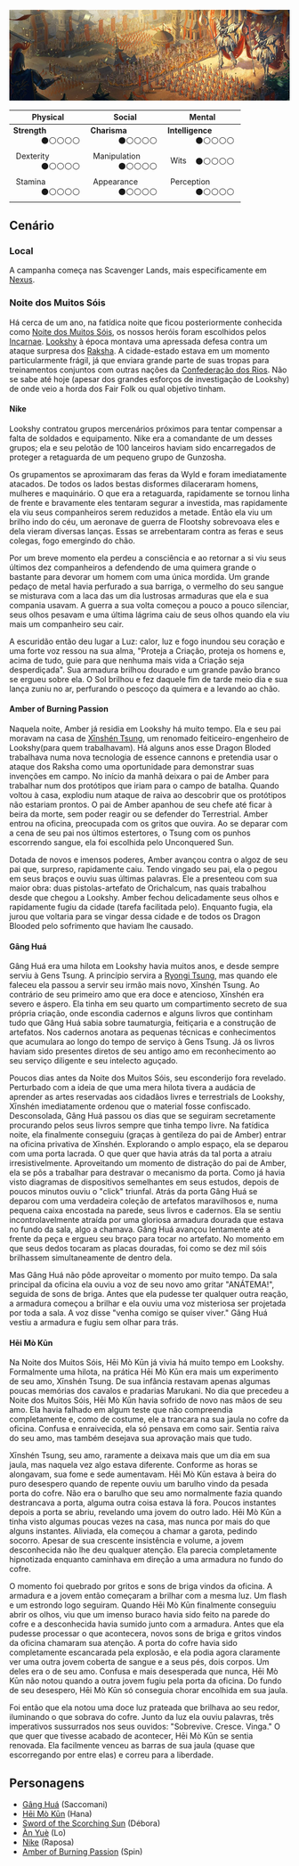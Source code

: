 ![Exalted](./assets/exalted_cover.png)


<style type="text/css">
    .attribute-class-title {font-weight: bold; width: 13vw; }
    .attribute-name {width: min-content; padding-left: 0.5vw;}
    .dot-score {float: right; padding-right: 0.5vw;}
    .separator {align-self: start; width: 5px;}
    .filler {width: auto;}
</style>

<table>
<thead>
  <tr>
    <th class="attribute-class-title">Physical</th>
    <th class="attribute-class-title">Social<br></th>
    <th class="attribute-class-title">Mental</th>
  </tr>
</thead>
<tbody>
  <tr>
    <td class=""><span style="font-weight: bold; width: 13vw;">Strength</span><span style="float: right; padding-right: 0.5vw;">⚫⚪⚪⚪⚪</span></td>
    <td class=""><span style="font-weight: bold; width: 13vw;">Charisma</span><span style="float: right; padding-right: 0.5vw;">⚫⚪⚪⚪⚪</span></td>
    <td class=""><span style="font-weight: bold; width: 13vw;">Intelligence</span><span style="float: right; padding-right: 0.5vw;">⚫⚪⚪⚪⚪</span></td>
  </tr>
  <tr>
    <td class=""><span class="attribute-name">Dexterity</span><span class="dot-score">⚫⚪⚪⚪⚪</span></td>
    <td class=""><span class="attribute-name">Manipulation</span><span class="dot-score">⚫⚪⚪⚪⚪</span></td>
    <td class=""><span class="attribute-name">Wits</span><span class="dot-score">⚫⚪⚪⚪⚪</span></td>
  </tr>
  <tr>
    <td class=""><span class="attribute-name">Stamina</span><span class="dot-score">⚫⚪⚪⚪⚪</span></td>
    <td class=""><span class="attribute-name">Appearance</span><span class="dot-score">⚫⚪⚪⚪⚪</span></td>
    <td class=""><span class="attribute-name">Perception</span><span class="dot-score">⚫⚪⚪⚪⚪</span></td>
  </tr>
</tbody>
</table>

## Cenário

### Local
A campanha começa nas Scavenger Lands, mais especificamente em [Nexus](./docs/locations/nexus.md).

### Noite dos Muitos Sóis
Há cerca de um ano, na fatídica noite que ficou posteriormente conhecida como [Noite dos Muitos Sóis](./docs/other/night_of_many_suns.md), os nossos heróis foram escolhidos pelos [Incarnae](). [Lookshy]() à época montava uma apressada defesa contra um ataque surpresa dos [Raksha](). A cidade-estado estava em um momento particularmente frágil, já que enviara grande parte de suas tropas para treinamentos conjuntos com outras nações da [Confederação dos Rios](). Não se sabe até hoje (apesar dos grandes esforços de investigação de Lookshy) de onde veio a horda dos Fair Folk ou qual objetivo tinham.

#### Nike
Lookshy contratou grupos mercenários próximos para tentar compensar a falta de soldados e equipamento. Nike era a comandante de um desses grupos; ela e seu pelotão de 100 lanceiros haviam sido encarregados de proteger a retaguarda de um pequeno grupo de Gunzosha.

Os grupamentos se aproximaram das feras da Wyld e foram imediatamente atacados. De todos os lados bestas disformes dilaceraram homens, mulheres e maquinário. O que era a retaguarda, rapidamente se tornou linha de frente e bravamente eles tentaram segurar a investida, mas rapidamente ela viu seus companheiros serem reduzidos a metade. Então ela viu um brilho indo do céu, um aeronave de guerra de Flootshy sobrevoava eles e dela vieram diversas lanças. Essas se arrebentaram contra as feras e seus colegas, fogo emergindo do chão.

Por um breve momento ela perdeu a consciência e ao retornar a si viu seus últimos dez companheiros a defendendo de uma quimera grande o bastante para devorar um homem com uma única mordida. Um grande pedaço de metal havia perfurado a sua barriga, o vermelho do seu sangue se misturava com a laca das um dia lustrosas armaduras que ela e sua compania usavam. A guerra a sua volta começou a pouco a pouco silenciar, seus olhos pesavam e uma última lágrima caiu de seus olhos quando ela viu mais um companheiro seu cair.

A escuridão então deu lugar a Luz: calor, luz e fogo inundou seu coração e uma forte voz ressou na sua alma, "Proteja a Criação, proteja os homens e, acima de tudo, guie para que nenhuma mais vida a Criação seja desperdiçada". Sua armadura brilhou dourado e um grande pavão branco se ergueu sobre ela. O Sol brilhou e fez daquele fim de tarde meio dia e sua lança zuniu no ar, perfurando o pescoço da quimera e a levando ao chão.

#### Amber of Burning Passion
Naquela noite, Amber já residia em Lookshy há muito tempo. Ela e seu pai moravam na casa de [Xīnshén Tsung](./docs/npcs/xinshen_tsung.md), um renomado feiticeiro-engenheiro de Lookshy(para quem trabalhavam). Há alguns anos esse Dragon Bloded trabalhava numa nova tecnologia de essence cannons e pretendia usar o ataque dos Raksha como uma oportunidade para demonstrar suas invenções em campo. No início da manhã deixara o pai de Amber para trabalhar num dos protótipos que iriam para o campo de batalha. Quando voltou à casa, explodiu num ataque de raiva ao descobrir que os protótipos não estariam prontos. O pai de Amber apanhou de seu chefe até ficar à beira da morte, sem poder reagir ou se defender do Terrestrial. Amber entrou na oficina, preocupada com os gritos que ouvira. Ao se deparar com a cena de seu pai nos últimos estertores, o Tsung com os punhos escorrendo sangue, ela foi escolhida pelo Unconquered Sun.

Dotada de novos e imensos poderes, Amber avançou contra o algoz de seu pai que, surpreso, rapidamente caiu. Tendo vingado seu pai, ela o pegou em seus braços e ouviu suas últimas palavras. Ele a presenteou com sua maior obra: duas pistolas-artefato de Orichalcum, nas quais trabalhou desde que chegou a Lookshy. Amber fechou delicadamente seus olhos e rapidamente fugiu da cidade (tarefa facilitada pelo). Enquanto fugia, ela jurou que voltaria para se vingar dessa cidade e de todos os Dragon Blooded pelo sofrimento que haviam lhe causado.

#### Gâng Huá
Gâng Huá era uma hilota em Lookshy havia muitos anos, e desde sempre serviu à Gens Tsung. A princípio servira a [Ryongi Tsung](./docs/npcs/ryongi_tsung.md), mas quando ele faleceu ela passou a servir seu irmão mais novo, Xīnshén Tsung. Ao contrário de seu primeiro amo que era doce e atencioso, Xīnshén era severo e áspero. Ela tinha em seu quarto um compartimento secreto de sua própria criação, onde escondia cadernos e alguns livros que continham tudo que Gâng Huá sabia sobre taumaturgia, feitiçaria e a construção de artefatos. Nos cadernos anotara as pequenas técnicas e conhecimentos que acumulara ao longo do tempo de serviço à Gens Tsung. Já os livros haviam sido presentes diretos de seu antigo amo em reconhecimento ao seu serviço diligente e seu intelecto aguçado.

Poucos dias antes da Noite dos Muitos Sóis, seu esconderijo fora revelado. Perturbado com a ideia de que uma mera hilota tivera a audácia de aprender as artes reservadas aos cidadãos livres e terrestrials de Lookshy, Xīnshén imediatamente ordenou que o material fosse confiscado. Desconsolada, Gâng Huá passou os dias que se seguiram secretamente procurando pelos seus livros sempre que tinha tempo livre. Na fatídica noite, ela finalmente conseguiu (graças à gentileza do pai de Amber) entrar na oficina privativa de Xīnshén. Explorando o amplo espaço, ela se deparou com uma porta lacrada. O que quer que havia atrás da tal porta a atraiu irresistivelmente. Aproveitando um momento de distração do pai de Amber, ela se pôs a trabalhar para destravar o mecanismo da porta. Como já havia visto diagramas de dispositivos semelhantes em seus estudos, depois de poucos minutos ouviu o "click" triunfal. Atrás da porta Gâng Huá se deparou com uma verdadeira coleção de artefatos maravilhosos e, numa pequena caixa encostada na parede, seus livros e cadernos. Ela se sentiu incontrolavelmente atraída por uma gloriosa armadura dourada que estava no fundo da sala, algo a chamava. Gâng Huá avançou lentamente até a frente da peça e ergueu seu braço para tocar no artefato. No momento em que seus dedos tocaram as placas douradas, foi como se dez mil sóis brilhassem simultaneamente de dentro dela.

Mas Gâng Huá não pôde aproveitar o momento por muito tempo. Da sala principal da oficina ela ouviu a voz de seu novo amo gritar "ANÁTEMA!", seguida de sons de briga. Antes que ela pudesse ter qualquer outra reação, a armadura começou a brilhar e ela ouviu uma voz misteriosa ser projetada por toda a sala. A voz disse "venha comigo se quiser viver." Gâng Huá vestiu a armadura e fugiu sem olhar para trás.

#### Hēi Mò Kūn
Na Noite dos Muitos Sóis, Hēi Mò Kūn já vivia há muito tempo em Lookshy. Formalmente uma hilota, na prática Hēi Mò Kūn era mais um experimento de seu amo, Xīnshén Tsung. De sua infância restavam apenas algumas poucas memórias dos cavalos e pradarias Marukani. No dia que precedeu a Noite dos Muitos Sóis, Hēi Mò Kūn havia sofrido de novo nas mãos de seu amo. Ela havia falhado em algum teste que não compreendia completamente e, como de costume, ele a trancara na sua jaula no cofre da oficina. Confusa e enraivecida, ela só pensava em como sair. Sentia raiva do seu amo, mas também desejava sua aprovação mais que tudo.

Xīnshén Tsung, seu amo, raramente a deixava mais que um dia em sua jaula, mas naquela vez algo estava diferente. Conforme as horas se alongavam, sua fome e sede aumentavam. Hēi Mò Kūn estava à beira do puro desespero quando de repente ouviu um barulho vindo da pesada porta do cofre. Não era o barulho que seu amo normalmente fazia quando destrancava a porta, alguma outra coisa estava lá fora. Poucos instantes depois a porta se abriu, revelando uma jovem do outro lado. Hēi Mò Kūn a tinha visto algumas poucas vezes na casa, mas nunca por mais do que alguns instantes. Aliviada, ela começou a chamar a garota, pedindo socorro. Apesar de sua crescente insistência e volume, a jovem desconhecida não lhe deu qualquer atenção. Ela parecia completamente hipnotizada enquanto caminhava em direção a uma armadura no fundo do cofre.

O momento foi quebrado por gritos e sons de briga vindos da oficina. A armadura e a jovem então começaram a brilhar com a mesma luz. Um flash e um estrondo logo seguiram. Quando Hēi Mò Kūn finalmente conseguiu abrir os olhos, viu que um imenso buraco havia sido feito na parede do cofre e a desconhecida havia sumido junto com a armadura. Antes que ela pudesse processar o que acontecera, novos sons de briga e gritos vindos da oficina chamaram sua atenção. A porta do cofre havia sido completamente escancarada pela explosão, e ela podia agora claramente ver uma outra jovem coberta de sangue e a seus pés, dois corpos. Um deles era o de seu amo. Confusa e mais desesperada que nunca, Hēi Mò Kūn não notou quando a outra jovem fugiu pela porta da oficina. Do fundo de seu desespero, Hēi Mò Kūn só conseguia chorar encolhida em sua jaula.

Foi então que ela notou uma doce luz prateada que brilhava ao seu redor, iluminando o que sobrava do cofre. Junto da luz ela ouviu palavras, três imperativos sussurrados nos seus ouvidos: "Sobrevive. Cresce. Vinga." O que quer que tivesse acabado de acontecer, Hēi Mò Kūn se sentia renovada. Ela facilmente venceu as barras de sua jaula (quase que escorregando por entre elas) e correu para a liberdade.

## Personagens
- [Gâng Huá](./docs/characters/guang_hua.md) (Saccomani)
- [Hēi Mò Kūn](./docs/characters/hei_mo_kun.md) (Hana)
- [Sword of the Scorching Sun](./docs/characters/sword_of_the_scorching_sun.md) (Débora)
- [Àn Yuè](./docs/characters/an_yue.md) (Lo)
- [Nike](./docs/characters/nike.md) (Raposa)
- [Amber of Burning Passion](./docs/characters/amber_of_burning_passion.md) (Spin)